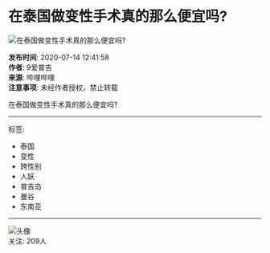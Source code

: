 # 在泰国做变性手术真的那么便宜吗?

![在泰国做变性手术真的那么便宜吗?](//i0.hdslb.com/bfs/archive/59456a435d83b8858476092de0522f16e6de3038.jpg@100w_100h_1c.webp)

**发布时间**: 2020-07-14 12:41:58  
**作者**: 9爱普吉  
**来源**: 哔哩哔哩  
**注意事项**: 未经作者授权，禁止转载  

在泰国做变性手术真的那么便宜吗?

---

标签:  
- 泰国  
- 变性  
- 跨性别  
- 人妖  
- 普吉岛  
- 曼谷  
- 东南亚  

---

![头像](//i2.hdslb.com/bfs/face/513ed0db6680394d110c33d03751b4ea05e22505.jpg@96w.webp)  
关注: 209人